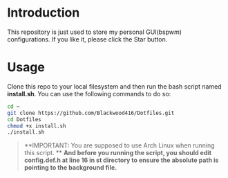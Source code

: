 # Introduction

This repository is just used to store my personal GUI(bspwm) configurations. If you like it, please click the Star button.

# Usage

Clone this repo to your local filesystem and then run the bash script named **install.sh**. You can use the following commands to do so:

```bash
cd ~
git clone https://github.com/Blackwood416/Dotfiles.git
cd Dotfiles
chmod +x install.sh
./install.sh
```

> **IMPORTANT: You are supposed to use Arch Linux when running this script. **
> **And before you running the script, you should edit config.def.h at line 16 in st directory to ensure the absolute path is pointing to the background file.**
